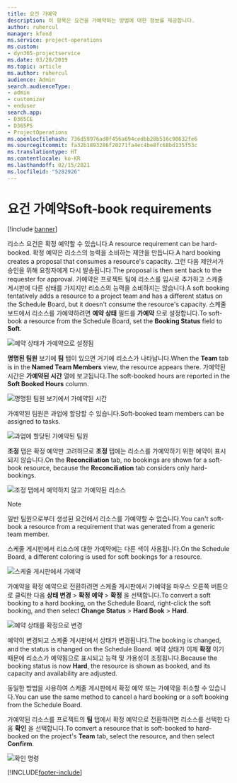 ```yaml
---
title: 요건 가예약
description: 이 항목은 요건을 가예약하는 방법에 대한 정보를 제공합니다.
author: ruhercul
manager: kfend
ms.service: project-operations
ms.custom:
- dyn365-projectservice
ms.date: 03/28/2019
ms.topic: article
ms.author: ruhercul
audience: Admin
search.audienceType:
- admin
- customizer
- enduser
search.app:
- D365CE
- D365PS
- ProjectOperations
ms.openlocfilehash: 736d59976ad0f456a694cedbb28b516c90632fe6
ms.sourcegitcommit: fa32b1893286f20271fa4ec4be8fc68bd135f53c
ms.translationtype: HT
ms.contentlocale: ko-KR
ms.lasthandoff: 02/15/2021
ms.locfileid: "5282926"
---
```

# <a name="soft-book-requirements"></a><span data-ttu-id="13afa-103">요건 가예약</span><span class="sxs-lookup"><span data-stu-id="13afa-103">Soft-book requirements</span></span>

[!include [banner](../includes/psa-now-project-operations.md)]

<span data-ttu-id="13afa-104">리소스 요건은 확정 예약할 수 있습니다.</span><span class="sxs-lookup"><span data-stu-id="13afa-104">A resource requirement can be hard-booked.</span></span> <span data-ttu-id="13afa-105">확정 예약은 리소스의 능력을 소비하는 제안을 만듭니다.</span><span class="sxs-lookup"><span data-stu-id="13afa-105">A hard booking creates a proposal that consumes a resource's capacity.</span></span> <span data-ttu-id="13afa-106">그런 다음 제안서가 승인을 위해 요청자에게 다시 발송됩니다.</span><span class="sxs-lookup"><span data-stu-id="13afa-106">The proposal is then sent back to the requester for approval.</span></span> <span data-ttu-id="13afa-107">가예약은 프로젝트 팀에 리소스를 임시로 추가하고 스케줄 게시판에 다른 상태를 가지지만 리소스의 능력을 소비하지는 않습니다.</span><span class="sxs-lookup"><span data-stu-id="13afa-107">A soft booking tentatively adds a resource to a project team and has a different status on the Schedule Board, but it doesn't consume the resource's capacity.</span></span> <span data-ttu-id="13afa-108">스케줄 보드에서 리소스를 가예약하려면 **예약 상태** 필드를 **가예약** 으로 설정합니다.</span><span class="sxs-lookup"><span data-stu-id="13afa-108">To soft-book a resource from the Schedule Board, set the **Booking Status** field to **Soft**.</span></span>

![예약 상태가 가예약으로 설정됨](media/Resource-Management-image77.png)

<span data-ttu-id="13afa-110">**명명된 팀원** 보기에 **팀** 탭이 있으면 거기에 리소스가 나타납니다.</span><span class="sxs-lookup"><span data-stu-id="13afa-110">When the **Team** tab is in the **Named Team Members** view, the resource appears there.</span></span> <span data-ttu-id="13afa-111">가예약된 시간은 **가예약된 시간** 열에 보고됩니다.</span><span class="sxs-lookup"><span data-stu-id="13afa-111">The soft-booked hours are reported in the **Soft Booked Hours** column.</span></span>

![명명된 팀원 보기에서 가예약된 시간](media/Resource-Management-image78.png)

<span data-ttu-id="13afa-113">가예약된 팀원은 과업에 할당할 수 있습니다.</span><span class="sxs-lookup"><span data-stu-id="13afa-113">Soft-booked team members can be assigned to tasks.</span></span>

![과업에 할당된 가예약된 팀원](media/Resource-Management-image79.png)

<span data-ttu-id="13afa-115">**조정** 탭은 확정 예약만 고려하므로 **조정** 탭에는 리소스를 가예약하기 위한 예약이 표시되지 않습니다.</span><span class="sxs-lookup"><span data-stu-id="13afa-115">On the **Reconciliation** tab, no bookings are shown for a soft-book resource, because the **Reconciliation** tab considers only hard-bookings.</span></span>

![조정 탭에서 예약하지 않고 가예약된 리소스](media/Resource-Management-image80.png)

> [!NOTE]
> <span data-ttu-id="13afa-117">일반 팀원으로부터 생성된 요건에서 리소스를 가예약할 수 없습니다.</span><span class="sxs-lookup"><span data-stu-id="13afa-117">You can't soft-book a resource from a requirement that was generated from a generic team member.</span></span>

<span data-ttu-id="13afa-118">스케줄 게시판에서 리소스에 대한 가예약에는 다른 색이 사용됩니다.</span><span class="sxs-lookup"><span data-stu-id="13afa-118">On the Schedule Board, a different coloring is used for soft bookings for a resource.</span></span>

![스케줄 게시판에서 가예약](media/Resource-Management-image81.png)

<span data-ttu-id="13afa-120">가예약을 확정 예약으로 전환하려면 스케줄 게시판에서 가예약을 마우스 오른쪽 버튼으로 클릭한 다음 **상태 변경** \> **확정 예약** \> **확정** 을 선택합니다.</span><span class="sxs-lookup"><span data-stu-id="13afa-120">To convert a soft booking to a hard booking, on the Schedule Board, right-click the soft booking, and then select **Change Status** \> **Hard Book** \> **Hard**.</span></span>

![예약 상태를 확정으로 변경](media/Resource-Management-image82.png)

<span data-ttu-id="13afa-122">예약이 변경되고 스케줄 게시판에서 상태가 변경됩니다.</span><span class="sxs-lookup"><span data-stu-id="13afa-122">The booking is changed, and the status is changed on the Schedule Board.</span></span> <span data-ttu-id="13afa-123">예약 상태가 이제 **확정** 이기 때문에 리소스가 예약됨으로 표시되고 능력 및 가용성이 조정됩니다.</span><span class="sxs-lookup"><span data-stu-id="13afa-123">Because the booking status is now **Hard**, the resource is shown as booked, and its capacity and availability are adjusted.</span></span>

<span data-ttu-id="13afa-124">동일한 방법을 사용하여 스케줄 게시판에서 확정 예약 또는 가예약을 취소할 수 있습니다.</span><span class="sxs-lookup"><span data-stu-id="13afa-124">You can use the same method to cancel a hard booking or a soft booking from the Schedule Board.</span></span>

<span data-ttu-id="13afa-125">가예약된 리소스를 프로젝트의 **팀** 탭에서 확정 예약으로 전환하려면 리소스를 선택한 다음 **확인** 을 선택합니다.</span><span class="sxs-lookup"><span data-stu-id="13afa-125">To convert a resource that is soft-booked to hard-booked on the project's **Team** tab, select the resource, and then select **Confirm**.</span></span>

![확인 명령](media/Resource-Management-image83.png)


[!INCLUDE[footer-include](../includes/footer-banner.md)]